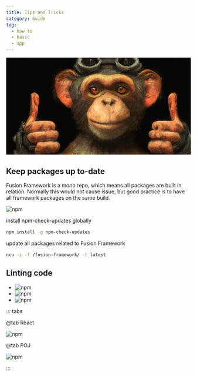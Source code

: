 ```yaml
---
title: Tips and Tricks
category: Guide
tag:
  - how to
  - basic
  - app
---
```


![CookBooks](./faq.png)


## Keep packages up to-date
Fusion Framework is a mono repo, which means all packages are built in relation. Normally this would not cause issue, but good practice is to have all framework packages on the same build.

![npm](https://img.shields.io/npm/v/npm-check-updates?label=npm-check-updates&style=for-the-badge)

install npm-check-updates globally
```sh
npm install -g npm-check-updates
```

update all packages related to Fusion Framework
```sh
ncu -i -f /fusion-framework/ -t latest
```

## Linting code

- ![npm](https://img.shields.io/npm/v/eslint?label=eslint&style=for-the-badge)
- ![npm](https://img.shields.io/npm/v/prettier?label=prettier&style=for-the-badge)
- ![npm](https://img.shields.io/npm/v/typescript?label=typescript&style=for-the-badge)

::: tabs

@tab React

![npm](https://img.shields.io/npm/v/@equinor/eslint-config-fusion-react?label=@equinor/eslint-config-fusion-react&style=for-the-badge)

@tab POJ

![npm](https://img.shields.io/npm/v/@equinor/eslint-config-fusion?label=@equinor/eslint-config-fusion&style=for-the-badge)

:::
